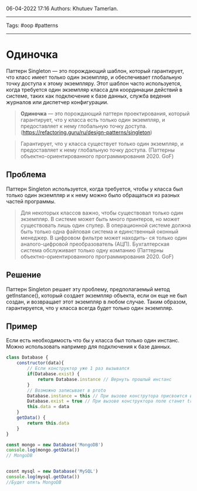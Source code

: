 06-04-2022
17:16
Authors: Khutuev Tamerlan.
***
Tags: #oop #patterns 
***
# Одиночка

Паттерн Singleton — это порождающий шаблон, который гарантирует, что класс имеет только один экземпляр, и обеспечивает глобальную точку доступа к этому экземпляру. Этот шаблон часто используется, когда требуется один экземпляр класса для координации действий в системе, таких как подключение к базе данных, служба ведения журналов или диспетчер конфигурации.

>**Одиночка** — это порождающий паттерн проектирования, который гарантирует, что у класса есть только один экземпляр, и предоставляет к нему глобальную точку доступа.
>(https://refactoring.guru/ru/design-patterns/singleton)

>Гарантирует, что у класса существует только один экземпляр, и предоставляет к нему глобальную точку доступа.
>(Паттерны объектно-ориентированного программирования 2020. GoF)


## Проблема
Паттерн Singleton используется, когда требуется, чтобы у класса был только один экземпляр и к нему можно было обращаться из разных частей программы.

>Для некоторых классов важно, чтобы существовал только один экземпляр. В системе может быть много принтеров, но может существовать лишь один спулер. В операционной системе должна быть только одна файловая система и единственный оконный менеджер. В цифровом фильтре может находить- ся только один аналого-цифровой преобразователь (АЦП). Бухгалтерская система обслуживает только одну компанию
>(Паттерны объектно-ориентированного программирования 2020. GoF)


## Решение
Паттерн Singleton решает эту проблему, предполагаемый метод getInstance(), который создает экземпляр объекта, если он еще не был создан, и возвращает этот экземпляр в любом случае. Таким образом, гарантируется, что у класса всегда будет только один экземпляр.

## Пример

Если есть необходимость что бы у класса был только один инстанс. 
Можно использовать например для подключения к базе данных. 

```javascript
class Database {
	constructor(data){
		// Если конструктор уже 1 раз вызывался
		if(Database.exist) {
			return Database.instance // Вернуть прошлый инстанс
		}
		// Возможно записывает в proto
		Database.instance = this // При вызове конструтора присвоится инстанс
		Database.exist = true // При вызове конструктора поле станет true
		this.data = data
	}
	getData() {
		return this.data
	}
}

const mongo = new Database('MongoDB')
console.log(mongo.getData())
// MongoDB


cosnt mysql = new Database('MySQL')
console.log(mysql.getData())
//Будет опять MongoDB
